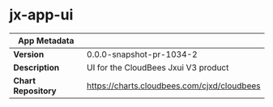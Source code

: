 # jx-app-ui

|App Metadata||
|---|---|
| **Version** | 0.0.0-snapshot-pr-1034-2 |
| **Description** | UI for the CloudBees Jxui V3 product |
| **Chart Repository** | https://charts.cloudbees.com/cjxd/cloudbees |
